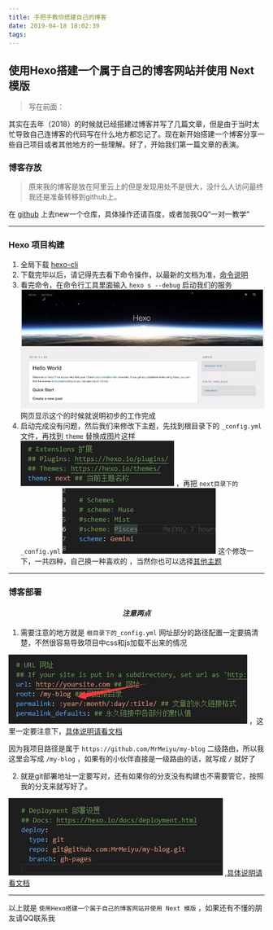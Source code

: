 ```yaml
---
title: 手把手教你搭建自己的博客
date: 2019-04-18 18:02:39
tags:
---
```


## 使用Hexo搭建一个属于自己的博客网站并使用 Next 模版

> 写在前面：

其实在去年（2018）的时候就已经搭建过博客并写了几篇文章，但是由于当时太忙导致自己连博客的代码写在什么地方都忘记了。现在新开始搭建一个博客分享一些自己项目或者其他地方的一些理解。好了，开始我们第一篇文章的表演。

### 博客存放

> 原来我的博客是放在阿里云上的但是发现用处不是很大，没什么人访问最终我还是准备转移到github上。

在 [github](https://github.com) 上去new一个仓库，具体操作还请百度，或者加我QQ“一对一教学”

---

### Hexo 项目构建

1. 全局下载 [hexo-cli](https://hexo.io/zh-cn/docs/) 
2. 下载完毕以后，请记得先去看下命令操作，以最新的文档为准，[命令说明](https://hexo.io/zh-cn/docs/commands)
3. 看完命令，在命令行工具里面输入 `hexo s --debug` 启动我们的服务
![](手把手教你搭建自己的博客/hexo-index.png)
网页显示这个的时候就说明初步的工作完成
4. 启动完成没有问题，然后我们来修改下主题，先找到根目录下的 `_config.yml` 文件，再找到 `theme` 替换成图片这样
![](手把手教你搭建自己的博客/hexo1.png)
，再把 `next目录下的_config.yml` 
![](手把手教你搭建自己的博客/hexo2.png)
这个修改一下，一共四种，自己换一种喜欢的
 ，当然你也可以选择[其他主题](https://hexo.io/themes/)

---

### 博客部署

#### $$注意两点$$

1. 需要注意的地方就是 `根目录下的_config.yml` 网址部分的路径配置一定要搞清楚，不然很容易导致项目中css和js加载不出来的情况

![](手把手教你搭建自己的博客/hexo3.png)
，这里一定要注意下，[具体说明请看文档](https://hexo.io/zh-cn/docs/configuration#%E7%BD%91%E7%AB%99)

因为我项目路径是属于 `https://github.com/MrMeiyu/my-blog` 二级路由，所以我这里会写成 `/my-blog` ，如果有的小伙伴直接是一级路由的话，就写成 `/` 就好了

2. 就是git部署地址一定要写对，还有如果你的分支没有构建也不需要管它，按照我的分支来就写好了。

![](手把手教你搭建自己的博客/hexo4.png)
,[具体说明请看文档](https://hexo.io/zh-cn/docs/deployment)

---

以上就是 `使用Hexo搭建一个属于自己的博客网站并使用 Next 模版` ，如果还有不懂的朋友请QQ联系我